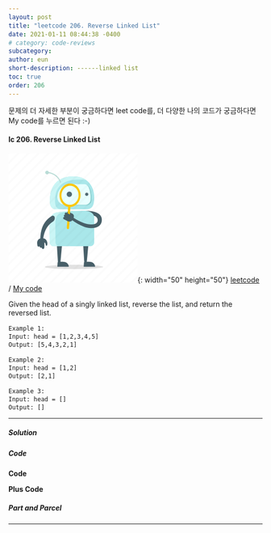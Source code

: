 ```yaml
---
layout: post
title: "leetcode 206. Reverse Linked List"
date: 2021-01-11 08:44:38 -0400
# category: code-reviews
subcategory: 
author: eun
short-description: ------linked list
toc: true
order: 206
---
```


문제의 더 자세한 부분이 궁금하다면 leet code를, 더 다양한 나의 코드가 궁금하다면 My code를 누르면 된다 :-)


#### lc 206. Reverse Linked List

![Image Alt 텍스트](/assets/link.png){: width="50" height="50"} <a href="https://leetcode.com/problems/reverse-linked-list/">leetcode</a>  /  <a href="" id="">  My code</a>

Given the head of a singly linked list, reverse the list, and return the reversed list.

``` 
Example 1:
Input: head = [1,2,3,4,5]
Output: [5,4,3,2,1]
```
``` 
Example 2:
Input: head = [1,2]
Output: [2,1]
```
``` 
Example 3:
Input: head = []
Output: []
```
---
##### Solution

##### Code
**Code**

**Plus Code**

##### Part and Parcel

---